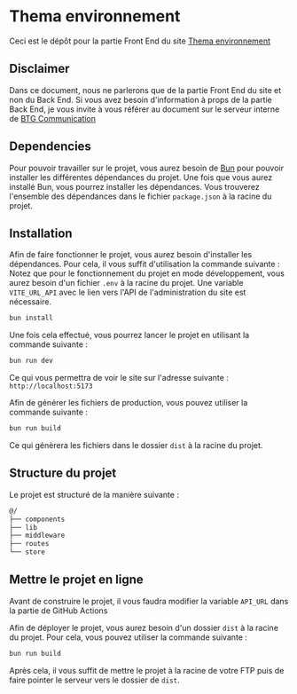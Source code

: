 # Thema environnement

Ceci est le dépôt pour la partie Front End du site [Thema environnement]

## Disclaimer

Dans ce document, nous ne parlerons que de la partie Front End du site et non du Back End. Si vous
avez besoin d'information à props de la partie Back End, je vous invite à vous référer au document
sur le serveur interne de [BTG Communication]

## Dependencies

Pour pouvoir travailler sur le projet, vous aurez besoin de [Bun](https://bun.sh) pour pouvoir installer les 
différentes dépendances du projet. Une fois que vous aurez installé Bun, vous pourrez installer les dépendances.
Vous trouverez l'ensemble des dépendances dans le fichier `package.json` à la racine du projet.

## Installation

Afin de faire fonctionner le projet, vous aurez besoin d'installer les dépendances. Pour cela, il vous suffit 
d'utilisation la commande suivante :
Notez que pour le fonctionnement du projet en mode développement, vous aurez besoin d'un fichier `.env` à la racine
du projet. Une variable `VITE_URL_API` avec le lien vers l'API de l'administration du site est nécessaire.
```bash
bun install
```
Une fois cela effectué, vous pourrez lancer le projet en utilisant la commande suivante :

```bash
bun run dev
```
Ce qui vous permettra de voir le site sur l'adresse suivante : `http://localhost:5173`

Afin de générer les fichiers de production, vous pouvez utiliser la commande suivante :

```bash
bun run build
```

Ce qui génèrera les fichiers dans le dossier `dist` à la racine du projet.

## Structure du projet

Le projet est structuré de la manière suivante :

```bash
@/
├── components
├── lib
├── middleware
├── routes
└── store
```

## Mettre le projet en ligne

Avant de construire le projet, il vous faudra modifier la variable `API_URL` dans la partie de GitHub Actions

Afin de déployer le projet, vous aurez besoin d'un dossier `dist` à la racine du projet. Pour cela, vous pouvez
utiliser la commande suivante :

```bash
bun run build
```

Après cela, il vous suffit de mettre le projet à la racine de votre FTP puis de faire pointer le serveur vers le 
dossier de `dist`.


[Thema environnement]: (https://thema-environnement.fr)
[BTG Communication]: (https://www.btg-communication.fr)